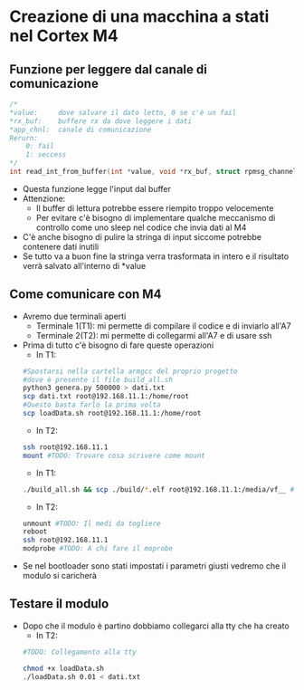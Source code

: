 # Creazione di una macchina a stati nel Cortex M4
## Funzione per leggere dal canale di comunicazione
```c
/*
*value:     dove salvare il dato letto, 0 se c'è un fail
*rx_buf:    buffere rx da dove leggere i dati
*app_chnl:  canale di comunicazione
Rerurn:
    0: fail
    1: seccess
*/
int read_int_from_buffer(int *value, void *rx_buf, struct rpmsg_channel *app_chnl);
```
- Questa funzione legge l'input dal buffer
- Attenzione: 
    - Il buffer di lettura potrebbe essere riempito troppo velocemente
    - Per evitare c'è bisogno di implementare qualche meccanismo di controllo come uno sleep nel codice che invia dati al M4
- C'è anche bisogno di pulire la stringa di input siccome potrebbe contenere dati inutili
- Se tutto va a buon fine la stringa verra trasformata in intero e il risultato verrà salvato all'interno di *value

## Come comunicare con M4
- Avremo due terminali aperti
    - Terminale 1(T1):  mi permette di compilare il codice e di inviarlo all'A7
    - Terminale 2(T2):  mi permette di collegarmi all'A7 e di usare ssh
- Prima di tutto c'è bisogno di fare queste operazioni
    - In T1:
    ```bash
    #Spostarsi nella cartella armgcc del proprio progetto
    #dove è presente il file build_all.sh
    python3 genera.py 500000 > dati.txt 
    scp dati.txt root@192.168.11.1:/home/root
    #Questo basta farlo la prima volta
    scp loadData.sh root@192.168.11.1:/home/root    
    ```
    - In T2:
    ```bash
    ssh root@192.168.11.1
    mount #TODO: Trovare cosa scrivere come mount
    ```
    - In T1:
    ```bash
    ./build_all.sh && scp ./build/*.elf root@192.168.11.1:/media/vf__ #TODO: in che media va caricato ?
    ```
    - In T2:
    ```bash
    unmount #TODO: Il medi da togliere
    reboot
    ssh root@192.168.11.1
    modprobe #TODO: A chi fare il moprobe
    ```
- Se nel bootloader sono stati impostati i parametri giusti vedremo che il modulo si caricherà

## Testare il modulo 
- Dopo che il modulo è partino dobbiamo collegarci alla tty che ha creato
    - In T2:
    ```bash
    #TODO: Collegamento alla tty

    chmod +x loadData.sh
    ./loadData.sh 0.01 < dati.txt
    ```







